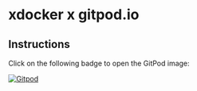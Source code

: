 # xdocker x gitpod.io

## Instructions  
Click on the following badge to open the GitPod image:

[![Gitpod](https://gitpod.io/button/open-in-gitpod.svg)](https://gitpod.io/#https://github.com/xyz-prjkt/xdocker_gitpod)
